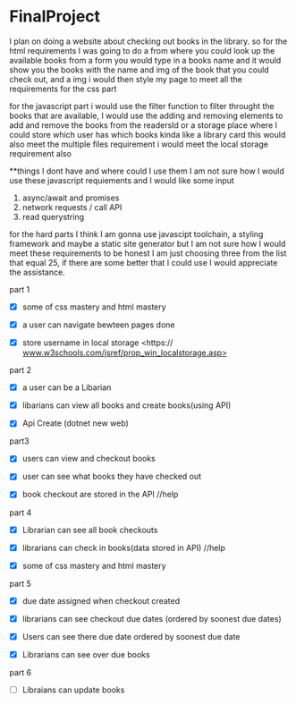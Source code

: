 # FinalProject
I plan on doing a website about checking out books in the library. 
so for the html requirements I was going to do a from where you could 
look up the available books from a form you would type in a books name and it would show you the books with the  name and img of the book that you could check out, and a img i would then style my page to meet all the requirements for the css part 

for the javascript part i would use the filter function to filter throught the books that are available, I would use the adding and removing elements to add and remove the books from the readersId or a storage place where I could store which user has which books kinda like a library card this would also meet the multiple files requirement i would meet the local storage requirement also 

**things I dont have and where could I use them
I am not sure how I would use these javascript requiements and I would like some input 
1) async/await and promises
2) network requests / call API
3) read querystring

for the hard parts I think I am gonna use javascipt toolchain, a styling framework 
and maybe a static site generator but I am not sure how I would meet these requirements to be honest I am just choosing three from the list that equal 25, if there are some better that I could use I would appreciate the assistance.



part 1 
   - [x] some of css mastery and html mastery
   - [x]  a user can navigate bewteen pages done 
   - [x] store username in local storage <https://  www.w3schools.com/jsref/prop_win_localstorage.asp>



part 2 
- [x] a user can be a Libarian 
- [x] libarians can view all books and create books(using API)
- [x] Api Create (dotnet new web)


part3 
- [x] users can view and checkout books
- [x] user can see what books they have checked out
- [x] book checkout are stored in the API //help




part 4

- [X] Librarian can see all book checkouts 
- [x] librarians can check in books(data stored in API) //help
- [X] some of css mastery and html mastery




part 5 
- [x] due date assigned when checkout created 
- [x] librarians can see checkout due dates (ordered by soonest due dates)
- [x] Users can see there due date ordered by soonest due date 
- [x] Librarians can see over due books 




part 6 
- [ ] Libraians can update books 